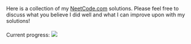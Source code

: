 Here is a collection of my <a href = "https://neetcode.io">NeetCode.com</a> solutions. Please feel free to discuss what you believe I did well and what I can improve upon with my solutions!

Current progress: <img style = "margin-top: 5px" src = "https://progress-bar.dev/4" />
